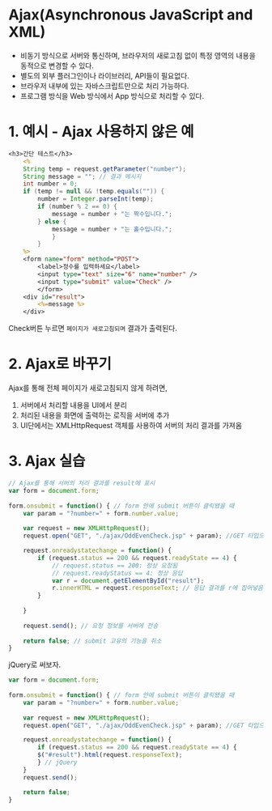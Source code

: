 # Ajax(Asynchronous JavaScript and XML)

- 비동기 방식으로 서버와 통신하며, 브라우저의 새로고침 없이 특정 영역의 내용을 동적으로 변경할 수 있다.
- 별도의 외부 플러그인이나 라이브러리, API들이 필요없다.
- 브라우저 내부에 있는 자바스크립트만으로 처리 가능하다.
- 프로그램 방식을 Web 방식에서 App 방식으로 처리할 수 있다.

# 1. 예시 - Ajax 사용하지 않은 예
```jsp
<h3>간단 테스트</h3>
	<%
	String temp = request.getParameter("number");
	String message = ""; // 결과 메시지 
	int number = 0;
	if (temp != null && !temp.equals("")) {
		number = Integer.parseInt(temp);
		if (number % 2 == 0) {
			message = number + "는 짝수입니다.";
		} else {
			message = number + "는 홀수입니다.";		
            }
		}
	%>
	<form name="form" method="POST">
	    <label>정수를 입력하세요</label> 
	    <input type="text" size="6" name="number" />
	    <input type="submit" value="Check" />
	    </form>
	<div id="result">
		<%=message %>
	</div>
```
Check버튼 누르면 `페이지가 새로고침되며` 결과가 출력된다.

# 2. Ajax로 바꾸기
Ajax를 통해 전체 페이지가 새로고침되지 않게 하려면,
1) 서버에서 처리할 내용을 UI에서 분리
2) 처리된 내용을 화면에 출력하는 로직을 서버에 추가
3) UI단에서는 XMLHttpRequest 객체를 사용하여 서버의 처리 결과를 가져옴

# 3. Ajax 실습
```javascript
// Ajax를 통해 서버의 처리 결과를 result에 표시 
var form = document.form;
	
form.onsubmit = function() { // form 안에 submit 버튼이 클릭됐을 때
	var param = "?number=" + form.number.value;
		
	var request = new XMLHttpRequest();
	request.open("GET", "./ajax/OddEvenCheck.jsp" + param); //GET 타입으로 OddEvenCheck.jsp 파일에 요청 정보를 생성

	request.onreadystatechange = function() {
		if (request.status == 200 && request.readyState == 4) {
			// request.status == 200: 정상 요청됨 
			// request.readyStatus == 4: 정상 응답 
			var r = document.getElementById("result");
			r.innerHTML = request.responseText; // 응답 결과를 r에 집어넣음 
		}
			
	}
	
	request.send(); // 요청 정보를 서버에 전송 
	
	return false; // submit 고유의 기능을 취소 
}
```
jQuery로 써보자.
```javascript
var form = document.form;
	
form.onsubmit = function() { // form 안에 submit 버튼이 클릭됐을 때
	var param = "?number=" + form.number.value;
		
	var request = new XMLHttpRequest();
	request.open("GET", "./ajax/OddEvenCheck.jsp" + param); //GET 타입으로 OddEvenCheck.jsp파일에 요청 정보를 생성

	request.onreadystatechange = function() {
		if (request.status == 200 && request.readyState == 4) {
        $("#result").html(request.responseText);
        } // jQuery
    }
    request.send();

    return false;
}
```